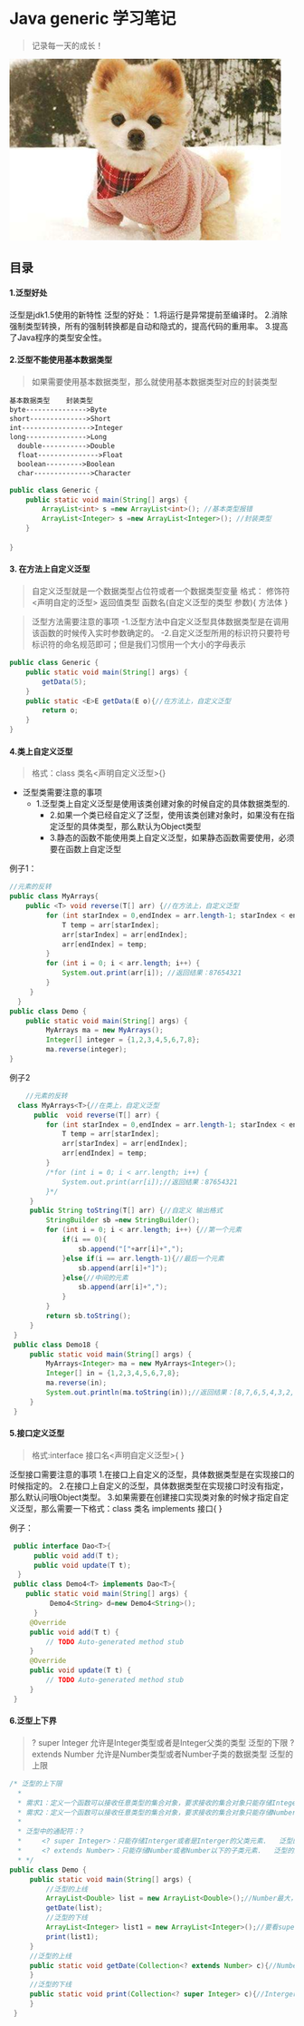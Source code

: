 # Java generic 学习笔记
> 记录每一天的成长！

![dog](../../IMG/moji/java-generic-dog.jpg)

## 目录

#### 1.泛型好处
泛型是jdk1.5使用的新特性
泛型的好处：
	1.将运行是异常提前至编译时。
    2.消除强制类型转换，所有的强制转换都是自动和隐式的，提高代码的重用率。
    3.提高了Java程序的类型安全性。

#### 2.泛型不能使用基本数据类型
> 如果需要使用基本数据类型，那么就使用基本数据类型对应的封装类型

	基本数据类型    封装类型
	byte--------------->Byte
	short-------------->Short
	int----------------->Integer
	long--------------->Long
      double----------->Double
      float--------------->Float
      boolean--------->Boolean
      char-------------->Character

```java
public class Generic {
	public static void main(String[] args) {
		ArrayList<int> s =new ArrayList<int>(); //基本类型报错
		ArrayList<Integer> s =new ArrayList<Integer>(); //封装类型
	}

}
```

#### 3. 在方法上自定义泛型
> 自定义泛型就是一个数据类型占位符或者一个数据类型变量
>	格式：
>	修饰符 <声明自定的泛型> 返回值类型 函数名(自定义泛型的类型 参数){
>	方法体
>   }

> 泛型方法需要注意的事项
	-1.泛型方法中自定义泛型具体数据类型是在调用该函数的时候传入实时参数确定的。
    -2.自定义泛型所用的标识符只要符号标识符的命名规范即可；但是我们习惯用一个大小的字母表示
    
```java
public class Generic {
	public static void main(String[] args) {
		getData(5);	
	}
	public static <E>E getData(E o){//在方法上，自定义泛型
		return o;    
	}
}
```

#### 4.类上自定义泛型
> 格式：class 类名<声明自定义泛型>{}

- 泛型类需要注意的事项
	- 1.泛型类上自定义泛型是使用该类创建对象的时候自定的具体数据类型的.
      - 2.如果一个类已经自定义了泛型，使用该类创建对象时，如果没有在指定泛型的具体类型，那么默认为Object类型
      - 3.静态的函数不能使用类上自定义泛型，如果静态函数需要使用，必须要在函数上自定泛型

例子1：
```java
//元素的反转
public class MyArrays{
    public <T> void reverse(T[] arr) {//在方法上，自定义泛型
         for (int starIndex = 0,endIndex = arr.length-1; starIndex < endIndex; starIndex++,endIndex--) {
             T temp = arr[starIndex];
             arr[starIndex] = arr[endIndex];
             arr[endIndex] = temp;
         }
         for (int i = 0; i < arr.length; i++) {
             System.out.print(arr[i]); //返回结果：87654321
         }
     }
  }
public class Demo {
    public static void main(String[] args) {
         MyArrays ma = new MyArrays();
         Integer[] integer = {1,2,3,4,5,6,7,8};
         ma.reverse(integer);
} 
```

例子2
```java
	//元素的反转
  class MyArrays<T>{//在类上，自定义泛型
      public  void reverse(T[] arr) {
         for (int starIndex = 0,endIndex = arr.length-1; starIndex < endIndex; starIndex++,endIndex--) {
             T temp = arr[starIndex];
             arr[starIndex] = arr[endIndex];
             arr[endIndex] = temp;
         }
         /*for (int i = 0; i < arr.length; i++) {
             System.out.print(arr[i]);//返回结果：87654321
         }*/
     }
     public String toString(T[] arr) {//自定义 输出格式
         StringBuilder sb =new StringBuilder();
         for (int i = 0; i < arr.length; i++) {//第一个元素
             if(i == 0){
                 sb.append("["+arr[i]+",");
             }else if(i == arr.length-1){//最后一个元素
                 sb.append(arr[i]+"]");
             }else{//中间的元素
                 sb.append(arr[i]+",");
             }
         }
         return sb.toString();
     }
 }
 public class Demo18 {
     public static void main(String[] args) {
         MyArrays<Integer> ma = new MyArrays<Integer>();
         Integer[] in = {1,2,3,4,5,6,7,8};
         ma.reverse(in);
         System.out.println(ma.toString(in));//返回结果：[8,7,6,5,4,3,2,1]
     }
 }
```

#### 5.接口定义泛型
>格式:interface 接口名<声明自定义泛型>{ }

泛型接口需要注意的事项
    1.在接口上自定义的泛型，具体数据类型是在实现接口的时候指定的。
    2.在接口上自定义的泛型，具体数据类型在实现接口时没有指定，那么默认问哦Object类型。
    3.如果需要在创建接口实现类对象的时候才指定自定义泛型，那么需要一下格式：class<T> 类名 implements 接口<T>{    }

例子：
```java
 public interface Dao<T>{
      public void add(T t);
      public void update(T t);
  }
 public class Demo4<T> implements Dao<T>{
    public static void main(String[] args) {
          Demo4<String> d=new Demo4<String>();
      }
     @Override
     public void add(T t) {
         // TODO Auto-generated method stub
     }
     @Override
     public void update(T t) {
         // TODO Auto-generated method stub
     }
 }
```

#### 6.泛型上下界
>  ? super Integer   允许是Integer类型或者是Integer父类的类型  泛型的下限
>  ? extends Number   允许是Number类型或者Number子类的数据类型  泛型的上限 

```java
/* 泛型的上下限
  * 
  * 需求1：定义一个函数可以接收任意类型的集合对象，要求接收的集合对象只能存储Integer或者是Integer的父类类型的数据
  * 需求2：定义一个函数可以接收任意类型的集合对象，要求接收的集合对象只能存储Number或者是Number的子类类型的数据
  * 
  * 泛型中的通配符：?
  *     <? super Integer>：只能存储Interger或者是Interger的父类元素.   泛型的下限
  *     <? extends Number>：只能存储Number或者Number以下的子类元素.   泛型的上限
  * */
public class Demo {
     public static void main(String[] args) {
         //泛型的上线
         ArrayList<Double> list = new ArrayList<Double>();//Number最大，所以<>里的泛型是子类的什么类型都行（上线，看关键字extends）
         getDate(list);
         //泛型的下线
         ArrayList<Integer> list1 = new ArrayList<Integer>();//要看super后面的类型确定当前泛型的类型（下线，看关键字super）
         print(list1);
     }
     //泛型的上线
     public static void getDate(Collection<? extends Number> c){//Number或者以下的都可以 
     }
     //泛型的下线
     public static void print(Collection<? super Integer> c){//Interger或者以上的都可以         
     }
 }
```












